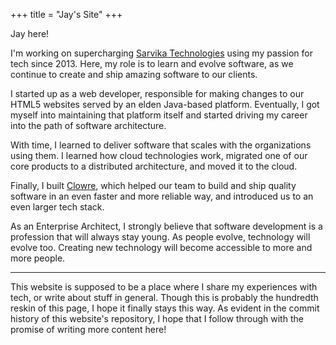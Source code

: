 +++
title = "Jay's Site"
+++

Jay here!

I'm working on supercharging [Sarvika Technologies](https://www.sarvika.com) using my passion for tech since 2013.
Here, my role is to learn and evolve software, as we continue to create and ship amazing software to our clients.

I started up as a web developer, responsible for making changes to our HTML5 websites served by an elden Java-based platform. Eventually, I got myself into maintaining that platform itself and started driving my career into the path of software architecture.

With time, I learned to deliver software that scales with the organizations using them. I learned how cloud technologies work, migrated one of our core products to a distributed architecture, and moved it to the cloud.

Finally, I built [Clowre](https://www.clowre.com), which helped our team to build and ship quality software in an even faster and more reliable way, and introduced us to an even larger tech stack.

As an Enterprise Architect, I strongly believe that software development is a profession that will always stay young. As people evolve, technology will evolve too. Creating new technology will become accessible to more and more people.

---

This website is supposed to be a place where I share my experiences with tech, or write about stuff in general. Though this is probably the hundredth reskin of this page, I hope it finally stays this way. As evident in the commit history of this website's repository, I hope that I follow through with the promise of writing more content here!
